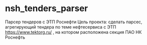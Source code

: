 # nsh_tenders_parser
Парсер тендеров с ЭТП Роснефти
Цель проекта: сделать парсес, агрегирующий тендера по теме нефтесервиса с ЭТП https://www.tektorg.ru/ , на котором расположена секция ПАО НК Роснефть
